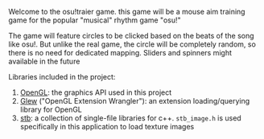 Welcome to the osu!traier game. this game will be a mouse aim training game for the popular "musical" rhythm game "osu!"

The game will feature circles to be clicked based on the beats of the song like osu!. But unlike the real game, the circle will be completely random, so there is no need for dedicated mapping. Sliders and spinners might available in the future

Libraries included in the project:
1. [OpenGL](https://www.opengl.org/): the graphics API used in this project
2. [Glew](http://glew.sourceforge.net/) ("OpenGL Extension Wrangler"): an extension loading/querying library for OpenGL
3. [stb](https://github.com/nothings/stb): a collection of single-file libraries for c++. `stb_image.h` is used specifically in this application to load texture images
